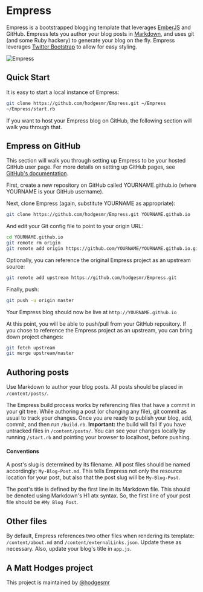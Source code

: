 # Empress

Empress is a bootstrapped blogging template that leverages [EmberJS](http://emberjs.com/) and GitHub. Empress lets you author your blog posts in [Markdown](http://daringfireball.net/projects/markdown/syntax), and uses git (and some Ruby hackery) to generate your blog on the fly. Empress leverages [Twitter Bootstrap](http://twitter.github.io/bootstrap/) to allow for easy styling.

![Empress](https://raw.github.com/hodgesmr/Empress/master/content/images/empress-screenshot.png "Empress")

## Quick Start

It is easy to start a local instance of Empress:

```sh
git clone https://github.com/hodgesmr/Empress.git ~/Empress
~/Empress/start.rb
```

If you want to host your Empress blog on GitHub, the following section will walk you through that.

## Empress on GitHub

This section will walk you through setting up Empress to be your hosted GitHub user page. For more details on setting up GitHub pages, see [GitHub's documentation](https://help.github.com/categories/20/articles).

First, create a new repository on GitHub called YOURNAME.github.io (where YOURNAME is your GitHub username).

Next, clone Empress (again, substitute YOURNAME as appropriate):

```sh
git clone https://github.com/hodgesmr/Empress.git YOURNAME.github.io
```
And edit your Git config file to point to your origin URL:

```sh
cd YOURNAME.github.io
git remote rm origin
git remote add origin https://github.com/YOURNAME/YOURNAME.github.io.git
```

Optionally, you can reference the original Empress project as an upstream source:

```sh
git remote add upstream https://github.com/hodgesmr/Empress.git
```

Finally, push:
```sh
git push -u origin master
```

Your Empress blog should now be live at `http://YOURNAME.github.io`

At this point, you will be able to push/pull from your GitHub repository. If you chose to reference the Empress project as an upstream, you can bring down project changes:
```sh
git fetch upstream
git merge upstream/master
```

## Authoring posts

Use Markdown to author your blog posts. All posts should be placed in `/content/posts/`.

The Empress build process works by referencing files that have a commit in your git tree. While authoring a post (or changing any file), git commit as usual to track your changes. Once you are ready to publish your blog, add, commit, and then run `/build.rb`. **Important:** the build will fail if you have untracked files in `/content/posts/`. You can see your changes locally by running `/start.rb` and pointing your browser to localhost, before pushing.

#### Conventions

A post's slug is determined by its filename. All post files should be named accordingly: `My-Blog-Post.md`. This tells Empress not only the resource location for your post, but also that the post slug will be `My-Blog-Post`.

The post's title is defined by the first line in its Markdown file. This should be denoted using Markdown's H1 atx syntax. So, the first line of your post file should be `#My Blog Post`.

## Other files

By default, Empress references two other files when rendering its template: `/content/about.md` and `/content/externalLinks.json`. Update these as necessary. Also, update your blog's title in `app.js`.

## A Matt Hodges project

This project is maintained by [@hodgesmr](http://twitter.com/hodgesmr)



